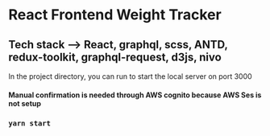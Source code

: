 

# React Frontend Weight Tracker 

## Tech stack --> React, graphql, scss, ANTD, redux-toolkit, graphql-request, d3js, nivo

In the project directory, you can run to start the local server on port 3000

#### Manual confirmation is needed through AWS cognito because AWS Ses is not setup

### `yarn start`



